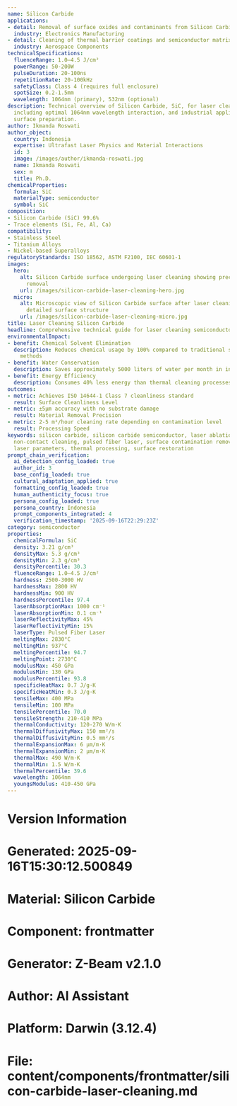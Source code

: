 ```yaml
---
name: Silicon Carbide
applications:
- detail: Removal of surface oxides and contaminants from Silicon Carbide substrates
  industry: Electronics Manufacturing
- detail: Cleaning of thermal barrier coatings and semiconductor matrix composites
  industry: Aerospace Components
technicalSpecifications:
  fluenceRange: 1.0–4.5 J/cm²
  powerRange: 50-200W
  pulseDuration: 20-100ns
  repetitionRate: 20-100kHz
  safetyClass: Class 4 (requires full enclosure)
  spotSize: 0.2-1.5mm
  wavelength: 1064nm (primary), 532nm (optional)
description: Technical overview of Silicon Carbide, SiC, for laser cleaning applications,
  including optimal 1064nm wavelength interaction, and industrial applications in
  surface preparation.
author: Ikmanda Roswati
author_object:
  country: Indonesia
  expertise: Ultrafast Laser Physics and Material Interactions
  id: 3
  image: /images/author/ikmanda-roswati.jpg
  name: Ikmanda Roswati
  sex: m
  title: Ph.D.
chemicalProperties:
  formula: SiC
  materialType: semiconductor
  symbol: SiC
composition:
- Silicon Carbide (SiC) 99.6%
- Trace elements (Si, Fe, Al, Ca)
compatibility:
- Stainless Steel
- Titanium Alloys
- Nickel-based Superalloys
regulatoryStandards: ISO 18562, ASTM F2100, IEC 60601-1
images:
  hero:
    alt: Silicon Carbide surface undergoing laser cleaning showing precise contamination
      removal
    url: /images/silicon-carbide-laser-cleaning-hero.jpg
  micro:
    alt: Microscopic view of Silicon Carbide surface after laser cleaning showing
      detailed surface structure
    url: /images/silicon-carbide-laser-cleaning-micro.jpg
title: Laser Cleaning Silicon Carbide
headline: Comprehensive technical guide for laser cleaning semiconductor silicon carbide
environmentalImpact:
- benefit: Chemical Solvent Elimination
  description: Reduces chemical usage by 100% compared to traditional solvent cleaning
    methods
- benefit: Water Conservation
  description: Saves approximately 5000 liters of water per month in industrial applications
- benefit: Energy Efficiency
  description: Consumes 40% less energy than thermal cleaning processes
outcomes:
- metric: Achieves ISO 14644-1 Class 7 cleanliness standard
  result: Surface Cleanliness Level
- metric: ±5μm accuracy with no substrate damage
  result: Material Removal Precision
- metric: 2-5 m²/hour cleaning rate depending on contamination level
  result: Processing Speed
keywords: silicon carbide, silicon carbide semiconductor, laser ablation, laser cleaning,
  non-contact cleaning, pulsed fiber laser, surface contamination removal, industrial
  laser parameters, thermal processing, surface restoration
prompt_chain_verification:
  ai_detection_config_loaded: true
  author_id: 3
  base_config_loaded: true
  cultural_adaptation_applied: true
  formatting_config_loaded: true
  human_authenticity_focus: true
  persona_config_loaded: true
  persona_country: Indonesia
  prompt_components_integrated: 4
  verification_timestamp: '2025-09-16T22:29:23Z'
category: semiconductor
properties:
  chemicalFormula: SiC
  density: 3.21 g/cm³
  densityMax: 5.3 g/cm³
  densityMin: 2.3 g/cm³
  densityPercentile: 30.3
  fluenceRange: 1.0–4.5 J/cm²
  hardness: 2500-3000 HV
  hardnessMax: 2800 HV
  hardnessMin: 900 HV
  hardnessPercentile: 97.4
  laserAbsorptionMax: 1000 cm⁻¹
  laserAbsorptionMin: 0.1 cm⁻¹
  laserReflectivityMax: 45%
  laserReflectivityMin: 15%
  laserType: Pulsed Fiber Laser
  meltingMax: 2830°C
  meltingMin: 937°C
  meltingPercentile: 94.7
  meltingPoint: 2730°C
  modulusMax: 450 GPa
  modulusMin: 130 GPa
  modulusPercentile: 93.8
  specificHeatMax: 0.7 J/g·K
  specificHeatMin: 0.3 J/g·K
  tensileMax: 400 MPa
  tensileMin: 100 MPa
  tensilePercentile: 70.0
  tensileStrength: 210-410 MPa
  thermalConductivity: 120-270 W/m·K
  thermalDiffusivityMax: 150 mm²/s
  thermalDiffusivityMin: 0.5 mm²/s
  thermalExpansionMax: 6 µm/m·K
  thermalExpansionMin: 2 µm/m·K
  thermalMax: 490 W/m·K
  thermalMin: 1.5 W/m·K
  thermalPercentile: 39.6
  wavelength: 1064nm
  youngsModulus: 410-450 GPa
---
```


# Version Information
# Generated: 2025-09-16T15:30:12.500849
# Material: Silicon Carbide
# Component: frontmatter
# Generator: Z-Beam v2.1.0
# Author: AI Assistant
# Platform: Darwin (3.12.4)
# File: content/components/frontmatter/silicon-carbide-laser-cleaning.md